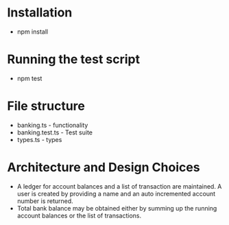 # Installation 
- npm install 
# Running the test script 
- npm test
# File structure
- banking.ts - functionality 
- banking.test.ts - Test suite 
- types.ts - types 

# Architecture and Design Choices
- A ledger for account balances and a list of transaction are maintained. A user is created by providing a name and an auto incremented account number is returned. 
- Total bank balance may be obtained either by summing up the running account balances or the list of transactions. 

